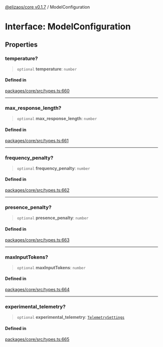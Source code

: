 [@elizaos/core v0.1.7](../index.md) / ModelConfiguration

# Interface: ModelConfiguration

## Properties

### temperature?

> `optional` **temperature**: `number`

#### Defined in

[packages/core/src/types.ts:660](https://github.com/bbopar/eliza/blob/main/packages/core/src/types.ts#L660)

***

### max\_response\_length?

> `optional` **max\_response\_length**: `number`

#### Defined in

[packages/core/src/types.ts:661](https://github.com/bbopar/eliza/blob/main/packages/core/src/types.ts#L661)

***

### frequency\_penalty?

> `optional` **frequency\_penalty**: `number`

#### Defined in

[packages/core/src/types.ts:662](https://github.com/bbopar/eliza/blob/main/packages/core/src/types.ts#L662)

***

### presence\_penalty?

> `optional` **presence\_penalty**: `number`

#### Defined in

[packages/core/src/types.ts:663](https://github.com/bbopar/eliza/blob/main/packages/core/src/types.ts#L663)

***

### maxInputTokens?

> `optional` **maxInputTokens**: `number`

#### Defined in

[packages/core/src/types.ts:664](https://github.com/bbopar/eliza/blob/main/packages/core/src/types.ts#L664)

***

### experimental\_telemetry?

> `optional` **experimental\_telemetry**: [`TelemetrySettings`](../type-aliases/TelemetrySettings.md)

#### Defined in

[packages/core/src/types.ts:665](https://github.com/bbopar/eliza/blob/main/packages/core/src/types.ts#L665)
